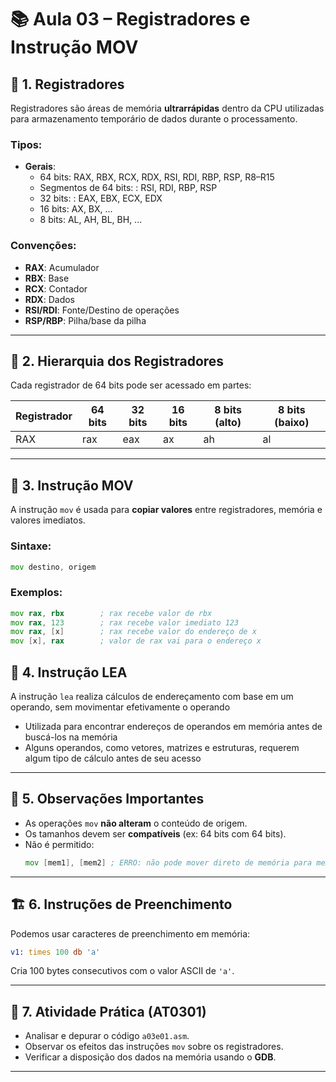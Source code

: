 # 📚 Aula 03 – Registradores e Instrução MOV

## 🧠 1. Registradores

Registradores são áreas de memória **ultrarrápidas** dentro da CPU utilizadas para armazenamento temporário de dados durante o processamento.

### Tipos:
- **Gerais**:
  - 64 bits: RAX, RBX, RCX, RDX, RSI, RDI, RBP, RSP, R8–R15
  - Segmentos de 64 bits: : RSI, RDI, RBP, RSP
  - 32 bits: : EAX, EBX, ECX, EDX
  - 16 bits: AX, BX, ...
  - 8 bits: AL, AH, BL, BH, ...

### Convenções:
- **RAX**: Acumulador
- **RBX**: Base
- **RCX**: Contador
- **RDX**: Dados
- **RSI/RDI**: Fonte/Destino de operações
- **RSP/RBP**: Pilha/base da pilha

---

## 💾 2. Hierarquia dos Registradores

Cada registrador de 64 bits pode ser acessado em partes:

| Registrador | 64 bits | 32 bits | 16 bits | 8 bits (alto) | 8 bits (baixo) |
|-------------|---------|---------|---------|---------------|----------------|
| RAX         | rax     | eax     | ax      | ah            | al             |

---

## 🔀 3. Instrução MOV

A instrução `mov` é usada para **copiar valores** entre registradores, memória e valores imediatos.

### Sintaxe:
```asm
mov destino, origem
```

### Exemplos:
```asm
mov rax, rbx        ; rax recebe valor de rbx
mov rax, 123        ; rax recebe valor imediato 123
mov rax, [x]        ; rax recebe valor do endereço de x
mov [x], rax        ; valor de rax vai para o endereço x
```

## 🔀 4. Instrução LEA

A instrução `lea` realiza cálculos de endereçamento com base em um operando, sem movimentar efetivamente o operando

- Utilizada para encontrar endereços de operandos em memória antes de buscá-los na memória
- Alguns operandos, como vetores, matrizes e estruturas, requerem algum tipo de cálculo antes de seu acesso


---

## 📐 5. Observações Importantes

- As operações `mov` **não alteram** o conteúdo de origem.
- Os tamanhos devem ser **compatíveis** (ex: 64 bits com 64 bits).
- Não é permitido:
  ```asm
  mov [mem1], [mem2] ; ERRO: não pode mover direto de memória para memória
  ```


---

## 🏗️ 6. Instruções de Preenchimento

Podemos usar caracteres de preenchimento em memória:

```asm
v1: times 100 db 'a'
```

Cria 100 bytes consecutivos com o valor ASCII de `'a'`.

---

## 🧪 7. Atividade Prática (AT0301)

- Analisar e depurar o código `a03e01.asm`.
- Observar os efeitos das instruções `mov` sobre os registradores.
- Verificar a disposição dos dados na memória usando o **GDB**.

---

